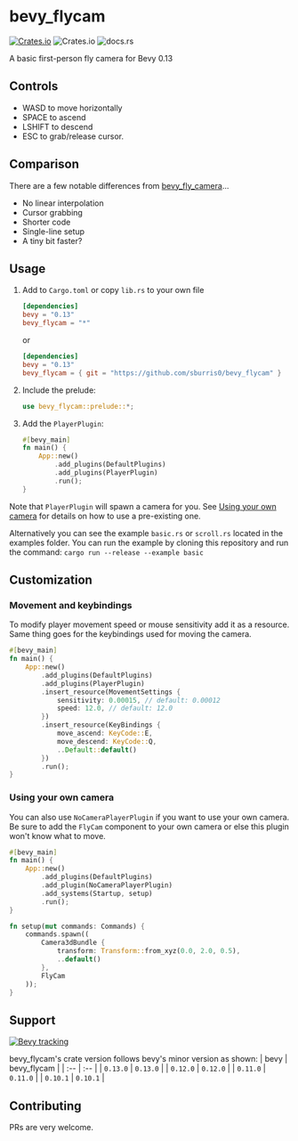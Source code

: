 # bevy_flycam

[![Crates.io](https://img.shields.io/crates/v/bevy_flycam)](https://crates.io/crates/bevy_flycam)
![Crates.io](https://img.shields.io/crates/l/bevy_flycam)
![docs.rs](https://img.shields.io/docsrs/bevy_flycam)

A basic first-person fly camera for Bevy 0.13

## Controls

* WASD to move horizontally
* SPACE to ascend
* LSHIFT to descend
* ESC to grab/release cursor.

## Comparison

There are a few notable differences from [bevy_fly_camera](https://github.com/mcpar-land/bevy_fly_camera)...

* No linear interpolation
* Cursor grabbing
* Shorter code
* Single-line setup
* A tiny bit faster?

## Usage

1. Add to `Cargo.toml` or copy `lib.rs` to your own file

    ```toml
    [dependencies]
    bevy = "0.13"
    bevy_flycam = "*"
    ```

    or

    ```toml
    [dependencies]
    bevy = "0.13"
    bevy_flycam = { git = "https://github.com/sburris0/bevy_flycam" }
    ```

2. Include the prelude:

    ```rust
    use bevy_flycam::prelude::*;
    ```

3. Add the `PlayerPlugin`:

    ```rust
    #[bevy_main]
    fn main() {
        App::new()
            .add_plugins(DefaultPlugins)
            .add_plugins(PlayerPlugin)
            .run();
    }
    ```

Note that `PlayerPlugin` will spawn a camera for you. See [Using your own camera](#using-your-own-camera) for details on how to
use a pre-existing one.

Alternatively you can see the example `basic.rs` or `scroll.rs` located in the examples folder.
You can run the example by cloning this repository and run the command: `cargo run --release --example basic`

## Customization

### Movement and keybindings

To modify player movement speed or mouse sensitivity add it as a resource. </br>
Same thing goes for the keybindings used for moving the camera.

```Rust
#[bevy_main]
fn main() {
    App::new()
        .add_plugins(DefaultPlugins)
        .add_plugins(PlayerPlugin)
        .insert_resource(MovementSettings {
            sensitivity: 0.00015, // default: 0.00012
            speed: 12.0, // default: 12.0
        })
        .insert_resource(KeyBindings {
            move_ascend: KeyCode::E,
            move_descend: KeyCode::Q,
            ..Default::default()
        })
        .run();
}
```

### Using your own camera

You can also use `NoCameraPlayerPlugin` if you want to use your own camera.  Be sure to add the `FlyCam` component to your own camera or else this plugin won't know what to move.

```Rust
#[bevy_main]
fn main() {
    App::new()
        .add_plugins(DefaultPlugins)
        .add_plugin(NoCameraPlayerPlugin)
        .add_systems(Startup, setup)
        .run();
}

fn setup(mut commands: Commands) {
    commands.spawn((
        Camera3dBundle {
            transform: Transform::from_xyz(0.0, 2.0, 0.5),
            ..default()
        },
        FlyCam
    ));
}
```

## Support

[![Bevy tracking](https://img.shields.io/badge/Bevy%20tracking-released%20version-lightblue)](https://github.com/bevyengine/bevy/blob/main/docs/plugins_guidelines.md#main-branch-tracking)

bevy_flycam's crate version follows bevy's minor version as shown:
| bevy     | bevy_flycam |
| :--      | :--         |
| `0.13.0` | `0.13.0`    |
| `0.12.0` | `0.12.0`    |
| `0.11.0` | `0.11.0`    |
| `0.10.1` | `0.10.1`    |

## Contributing

PRs are very welcome.
